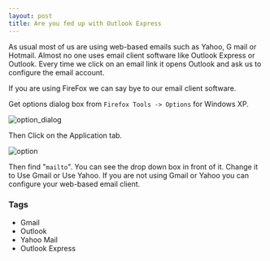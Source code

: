 ```yaml
---
layout: post
title: Are you fed up with Outlook Express
---
```


As usual most of us are using web-based emails such as Yahoo, G mail or Hotmail. Almost no one uses email client software like Outlook Express or Outlook. Every time we click on an email link it opens Outlook and ask us to configure the email account.

If you are using FireFox we can say bye to our email client software.

Get options dialog box from `Firefox Tools -> Options` for Windows XP. 

![option_dialog](https://4.bp.blogspot.com/-Ak0MVzq2FQM/TrzFmSCk5II/AAAAAAAAAUw/ITKgaqFnCQU/s400/firefox+option+xp.bmp)

Then Click on the Application tab.

![option](https://3.bp.blogspot.com/-HF7-q62jRMw/TuA7lydkejI/AAAAAAAAAYg/5LWgzlVsJ9A/s400/firefox+gmail.JPG)

Then find "`mailto`". You can see the drop down box in front of it. Change it to Use Gmail or Use Yahoo. If you are not using Gmail or Yahoo you can configure your web-based email client.

### Tags

- Gmail
- Outlook
- Yahoo Mail
- Outlook Express